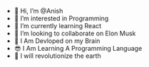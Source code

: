 - 👋 Hi, I’m @Anish 
- 👀 I’m interested in Programming 
- 🌱 I’m currently learning React
- 💞️ I’m looking to collaborate on Elon Musk 
- 🧠 I Am Devloped on my Brain
- 😎 I Am Learning A Programming Language
- 🤴 I will revolutionize the earth
<!---
light-intent/light-intent is a ✨ special ✨ repository because its `README.md` ( My Files) appears on your GitHub profile.
You can click the Preview link to take a look at your changes.
--->
